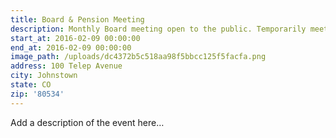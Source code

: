 ```yaml
---
title: Board & Pension Meeting
description: Monthly Board meeting open to the public. Temporarily meeting at St 1.
start_at: 2016-02-09 00:00:00
end_at: 2016-02-09 00:00:00
image_path: /uploads/dc4372b5c518aa98f5bbcc125f5facfa.png
address: 100 Telep Avenue
city: Johnstown
state: CO
zip: '80534'
---
```


Add a description of the event here…